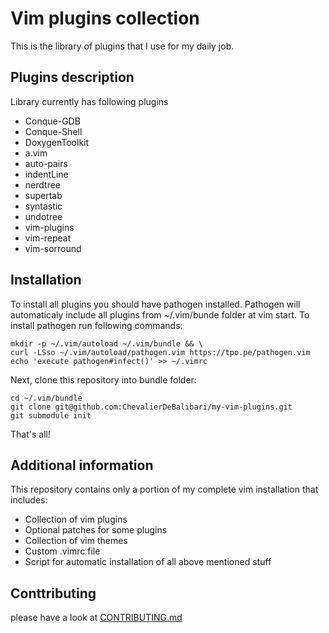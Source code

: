 # Vim plugins collection 

This is the library of plugins that I use for my daily job. 

## Plugins description
Library currently has following plugins 
* Conque-GDB 
* Conque-Shell
* DoxygenToolkit
* a.vim
* auto-pairs
* indentLine
* nerdtree
* supertab
* syntastic
* undotree
* vim-plugins
* vim-repeat
* vim-sorround


## Installation

To install all plugins you should have pathogen installed. Pathogen will
automaticaly include all plugins from ~/.vim/bunde folder at vim start.
To install pathogen run following commands:

```
mkdir -p ~/.vim/autoload ~/.vim/bundle && \
curl -LSso ~/.vim/autoload/pathogen.vim https://tpo.pe/pathogen.vim
echo 'execute pathogen#infect()' >> ~/.vimrc
```
Next, clone this repository into bundle folder:

```
cd ~/.vim/bundle
git clone git@github.com:ChevalierDeBalibari/my-vim-plugins.git
git submodule init
```

That's all!

## Additional information

This repository contains only a portion of my complete vim installation that includes:

* Collection of vim plugins
* Optional patches for some plugins
* Collection of vim themes
* Custom .vimrc file
* Script for automatic installation of all above mentioned stuff

## Conttributing
please have a look at [CONTRIBUTING.md](CONTRIBUTING.md)

